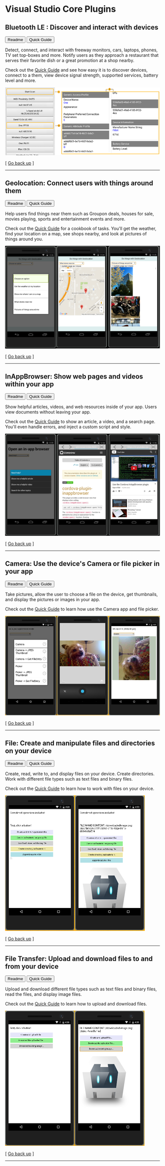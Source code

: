 <properties
   pageTitle="Visual Studio Core Plugins | Cordova"
   description="Visual Studio Plugins"
   services="na"
   documentationCenter=""
   authors="normesta"
   tags=""/>
<tags
   ms.service="na"
   ms.devlang="javascript"
   ms.topic="article"
   ms.tgt_pltfrm="mobile-multiple"
   ms.workload="na"
   ms.date="05/03/2016"
   ms.author="normesta"/>

# <a id="top"></a>Visual Studio Core Plugins

## Bluetooth LE : Discover and interact with devices

<button class="plugin-button-readme" onclick="window.location='https://www.npmjs.com/package/cordova-plugin-bluetoothle';">Readme</button>
<button class="plugin-button-guide" onclick="window.location='https://www.npmjs.com/package/cordova-plugin-bluetoothle#sample-discover-and-interact-with-bluetooth-le-devices';">Quick Guide</button>
<br />

Detect, connect, and interact with freeway monitors, cars, laptops, phones, TV set top-boxes and more. Notify users as they approach a restaurant that serves their favorite dish or a great promotion at a shop nearby.

Check out the [Quick Guide](https://www.npmjs.com/package/cordova-plugin-bluetoothle#sample-discover-and-interact-with-bluetooth-le-devices) and see how easy it is to discover devices, connect to a them, view device signal strength, supported services, battery level and more.

![scan-for-devices](media/use-cordova-plugins/bluetoothle-app-scan.png)

[ [Go back up](#top) ]

<hr />

## Geolocation: Connect users with things around them

<button class="plugin-button-readme" onclick="window.location='https://www.npmjs.com/package/cordova-plugin-geolocation';">Readme</button>
<button class="plugin-button-guide" onclick="window.location='https://github.com/normesta/cordova-plugin-geolocation/blob/master/README.md#sample-get-the-weather-find-stores-and-see-photos-of-things-nearby-with-geolocation';">Quick Guide</button>
<br />

Help users find things near them such as Groupon deals, houses for sale, movies playing, sports and entertainment events and more.

Check out the [Quick Guide](https://github.com/normesta/cordova-plugin-geolocation/blob/master/README.md#sample-get-the-weather-find-stores-and-see-photos-of-things-nearby-with-geolocation) for a cookbook of tasks. You'll get the weather, find your location on a map, see shops nearby, and look at pictures of things around you.

![scan-for-devices](media/use-cordova-plugins/geolocation-sample.png)

[ [Go back up](#top) ]

<hr />

## InAppBrowser: Show web pages and videos within your app

<button class="plugin-button-readme" onclick="window.location='https://www.npmjs.com/package/cordova-plugin-inappbrowser';">Readme</button>
<button class="plugin-button-guide" onclick="window.location='https://github.com/normesta/cordova-plugin-inappbrowser/blob/master/README.md#sample-show-help-pages-with-an-inappbrowser';">Quick Guide</button>
<br />

Show helpful articles, videos, and web resources inside of your app. Users view documents without leaving your app.    

Check out the [Quick Guide](https://github.com/normesta/cordova-plugin-inappbrowser/blob/master/README.md#sample-show-help-pages-with-an-inappbrowser) to show an article, a video, and a search page. You'll even handle errors, and inject a custom script and style.


![scan-for-devices](media/use-cordova-plugins/inappbrowser-sample.png)

[ [Go back up](#top) ]

<hr />

## Camera: Use the device's Camera or file picker in your app

<button class="plugin-button-readme" onclick="window.location='https://www.npmjs.com/package/cordova-plugin-camera';">Readme</button>
<button class="plugin-button-guide" onclick="window.location='https://github.com/apache/cordova-plugin-camera#sample';">Quick Guide</button>
<br />

Take pictures, allow the user to choose a file on the device, get thumbnails, and display the pictures or images in your app.

Check out the [Quick Guide](https://github.com/apache/cordova-plugin-camera#sample) to learn how use the Camera app and file picker.

![scan-for-devices](media/use-cordova-plugins/camera-sample.png)

[ [Go back up](#top) ]

<hr />

## File: Create and manipulate files and directories on your device

<button class="plugin-button-readme" onclick="window.location='https://www.npmjs.com/package/cordova-plugin-file';">Readme</button>
<button class="plugin-button-guide" onclick="window.location='https://github.com/apache/cordova-plugin-file#sample';">Quick Guide</button>
<br />

Create, read, write to, and display files on your device. Create directories. Work with different file types such as text files and binary files.

Check out the [Quick Guide](https://github.com/apache/cordova-plugin-file#sample) to learn how to work with files on your device.

![scan-for-devices](media/use-cordova-plugins/file-sample.png)

[ [Go back up](#top) ]

<hr />

## File Transfer: Upload and download files to and from your device

<button class="plugin-button-readme" onclick="window.location='https://www.npmjs.com/package/cordova-plugin-file-transfer';">Readme</button>
<button class="plugin-button-guide" onclick="window.location='https://github.com/apache/cordova-plugin-file-transfer#sample';">Quick Guide</button>
<br />

Upload and download different file types such as text files and binary files, read the files, and display image files.

Check out the [Quick Guide](https://github.com/apache/cordova-plugin-file-transfer#sample) to learn how to upload and download files.

![scan-for-devices](media/use-cordova-plugins/file-transfer-sample.png)

[ [Go back up](#top) ]

<hr />
